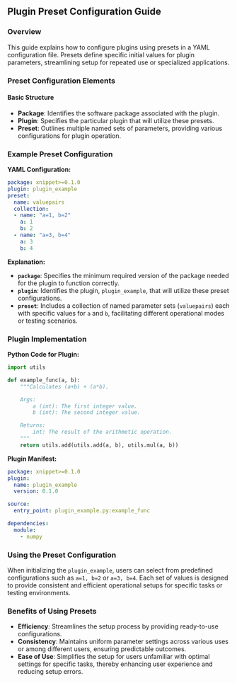 ## **Plugin Preset Configuration Guide**

### **Overview**
This guide explains how to configure plugins using presets in a YAML configuration file. Presets define specific initial values for plugin parameters, streamlining setup for repeated use or specialized applications.

### **Preset Configuration Elements**

#### **Basic Structure**
- **Package**: Identifies the software package associated with the plugin.
- **Plugin**: Specifies the particular plugin that will utilize these presets.
- **Preset**: Outlines multiple named sets of parameters, providing various configurations for plugin operation.

### **Example Preset Configuration**

**YAML Configuration:**
```yaml
package: xnippet>=0.1.0
plugin: plugin_example
preset:
  name: valuepairs
  collection:
  - name: "a=1, b=2"
    a: 1
    b: 2
  - name: "a=3, b=4"
    a: 3
    b: 4
```

**Explanation:**
- **`package`**: Specifies the minimum required version of the package needed for the plugin to function correctly.
- **`plugin`**: Identifies the plugin, `plugin_example`, that will utilize these preset configurations.
- **`preset`**: Includes a collection of named parameter sets (`valuepairs`) each with specific values for `a` and `b`, facilitating different operational modes or testing scenarios.

### **Plugin Implementation**

**Python Code for Plugin:**
```python
import utils

def example_func(a, b):
    """Calculates (a+b) + (a*b).

    Args:
        a (int): The first integer value.
        b (int): The second integer value.

    Returns:
        int: The result of the arithmetic operation.
    """
    return utils.add(utils.add(a, b), utils.mul(a, b))
```

**Plugin Manifest:**
```yaml
package: xnippet>=0.1.0
plugin:
  name: plugin_example
  version: 0.1.0

source:
  entry_point: plugin_example.py:example_func

dependencies:
  module:
    - numpy
```

### **Using the Preset Configuration**

When initializing the `plugin_example`, users can select from predefined configurations such as `a=1, b=2` or `a=3, b=4`. Each set of values is designed to provide consistent and efficient operational setups for specific tasks or testing environments.

### **Benefits of Using Presets**
- **Efficiency**: Streamlines the setup process by providing ready-to-use configurations.
- **Consistency**: Maintains uniform parameter settings across various uses or among different users, ensuring predictable outcomes.
- **Ease of Use**: Simplifies the setup for users unfamiliar with optimal settings for specific tasks, thereby enhancing user experience and reducing setup errors.

